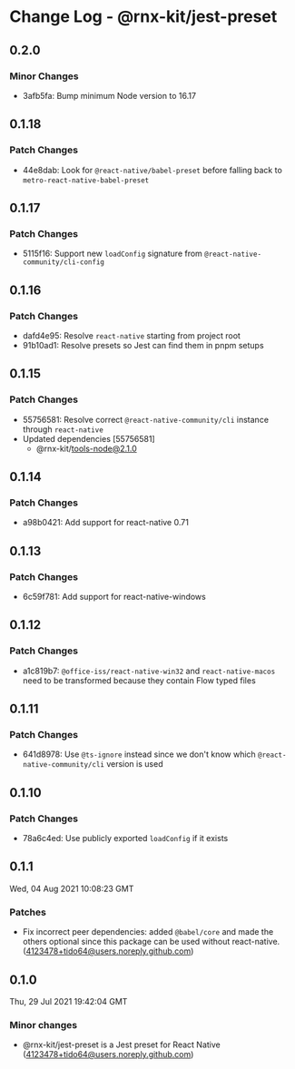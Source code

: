 # Change Log - @rnx-kit/jest-preset

## 0.2.0

### Minor Changes

- 3afb5fa: Bump minimum Node version to 16.17

## 0.1.18

### Patch Changes

- 44e8dab: Look for `@react-native/babel-preset` before falling back to
  `metro-react-native-babel-preset`

## 0.1.17

### Patch Changes

- 5115f16: Support new `loadConfig` signature from
  `@react-native-community/cli-config`

## 0.1.16

### Patch Changes

- dafd4e95: Resolve `react-native` starting from project root
- 91b10ad1: Resolve presets so Jest can find them in pnpm setups

## 0.1.15

### Patch Changes

- 55756581: Resolve correct `@react-native-community/cli` instance through
  `react-native`
- Updated dependencies [55756581]
  - @rnx-kit/tools-node@2.1.0

## 0.1.14

### Patch Changes

- a98b0421: Add support for react-native 0.71

## 0.1.13

### Patch Changes

- 6c59f781: Add support for react-native-windows

## 0.1.12

### Patch Changes

- a1c819b7: `@office-iss/react-native-win32` and `react-native-macos` need to be
  transformed because they contain Flow typed files

## 0.1.11

### Patch Changes

- 641d8978: Use `@ts-ignore` instead since we don't know which
  `@react-native-community/cli` version is used

## 0.1.10

### Patch Changes

- 78a6c4ed: Use publicly exported `loadConfig` if it exists

## 0.1.1

Wed, 04 Aug 2021 10:08:23 GMT

### Patches

- Fix incorrect peer dependencies: added `@babel/core` and made the others
  optional since this package can be used without react-native.
  (4123478+tido64@users.noreply.github.com)

## 0.1.0

Thu, 29 Jul 2021 19:42:04 GMT

### Minor changes

- @rnx-kit/jest-preset is a Jest preset for React Native
  (4123478+tido64@users.noreply.github.com)
